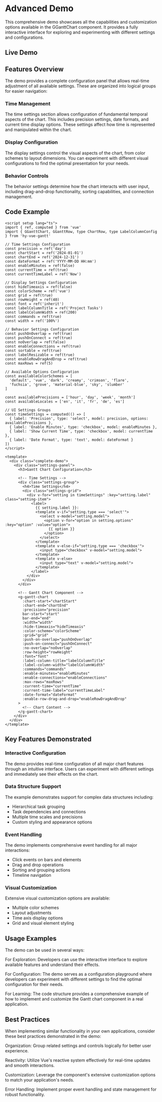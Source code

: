 # Advanced Demo

This comprehensive demo showcases all the capabilities and customization options available in the GGanttChart component. It provides a fully interactive interface for exploring and experimenting with different settings and configurations.

## Live Demo

<ClientOnly>
  <AdvancedGanttDemo />
</ClientOnly>

## Features Overview

The demo provides a complete configuration panel that allows real-time adjustment of all available settings. These are organized into logical groups for easier navigation:

### Time Management

The time settings section allows configuration of fundamental temporal aspects of the chart. This includes precision settings, date formats, and current time display options. These settings affect how time is represented and manipulated within the chart.

### Display Configuration

The display settings control the visual aspects of the chart, from color schemes to layout dimensions. You can experiment with different visual configurations to find the optimal presentation for your needs.

### Behavior Controls

The behavior settings determine how the chart interacts with user input, including drag-and-drop functionality, sorting capabilities, and connection management.

## Code Example

```vue
<script setup lang="ts">
import { ref, computed } from 'vue'
import { GGanttChart, GGanttRow, type ChartRow, type LabelColumnConfig } from 'hy-vue-gantt'

// Time Settings Configuration
const precision = ref('day')
const chartStart = ref('2024-01-01')
const chartEnd = ref('2024-12-31')
const dateFormat = ref('YYYY-MM-DD HH:mm')
const enableMinutes = ref(false)
const currentTime = ref(true)
const currentTimeLabel = ref('Now')

// Display Settings Configuration
const hideTimeaxis = ref(false)
const colorScheme = ref('vue')
const grid = ref(true)
const rowHeight = ref(40)
const font = ref('inherit')
const labelColumnTitle = ref('Project Tasks')
const labelColumnWidth = ref(200)
const commands = ref(true)
const width = ref('100%')

// Behavior Settings Configuration
const pushOnOverlap = ref(true)
const pushOnConnect = ref(true)
const noOverlap = ref(false)
const enableConnections = ref(true)
const sortable = ref(true)
const labelResizable = ref(true)
const enableRowDragAndDrop = ref(true)
const maxRows = ref(5)

// Available Options Configuration
const availableColorSchemes = [
  'default', 'vue', 'dark', 'creamy', 'crimson', 'flare', 
  'fuchsia', 'grove', 'material-blue', 'sky', 'slumber'
]

const availablePrecisions = ['hour', 'day', 'week', 'month']
const availableLocales = ['en', 'it', 'fr', 'de', 'es']

// UI Settings Groups
const timeSettings = computed(() => [
  { label: 'Precision', type: 'select', model: precision, options: availablePrecisions },
  { label: 'Enable Minutes', type: 'checkbox', model: enableMinutes },
  { label: 'Show Current Time', type: 'checkbox', model: currentTime },
  { label: 'Date Format', type: 'text', model: dateFormat }
])
</script>

<template>
  <div class="complete-demo">
    <div class="settings-panel">
      <h3>Gantt Chart Configuration</h3>
      
      <!-- Time Settings -->
      <div class="settings-group">
        <h4>Time Settings</h4>
        <div class="settings-grid">
          <div v-for="setting in timeSettings" :key="setting.label" class="setting-item">
            <label>
              {{ setting.label }}:
              <template v-if="setting.type === 'select'">
                <select v-model="setting.model">
                  <option v-for="option in setting.options" :key="option" :value="option">
                    {{ option }}
                  </option>
                </select>
              </template>
              <template v-else-if="setting.type === 'checkbox'">
                <input type="checkbox" v-model="setting.model">
              </template>
              <template v-else>
                <input type="text" v-model="setting.model">
              </template>
            </label>
          </div>
        </div>
      </div>

      <!-- Gantt Chart Component -->
      <g-gantt-chart
        :chart-start="chartStart"
        :chart-end="chartEnd"
        :precision="precision"
        bar-start="start"
        bar-end="end"
        :width="width"
        :hide-timeaxis="hideTimeaxis"
        :color-scheme="colorScheme"
        :grid="grid"
        :push-on-overlap="pushOnOverlap"
        :push-on-connect="pushOnConnect"
        :no-overlap="noOverlap"
        :row-height="rowHeight"
        :font="font"
        :label-column-title="labelColumnTitle"
        :label-column-width="labelColumnWidth"
        :commands="commands"
        :enable-minutes="enableMinutes"
        :enable-connections="enableConnections"
        :max-rows="maxRows"
        :current-time="currentTime"
        :current-time-label="currentTimeLabel"
        :date-format="dateFormat"
        :enable-row-drag-and-drop="enableRowDragAndDrop"
      >
        <!-- Chart Content -->
      </g-gantt-chart>
    </div>
  </div>
</template>
```

## Key Features Demonstrated

### Interactive Configuration

The demo provides real-time configuration of all major chart features through an intuitive interface. Users can experiment with different settings and immediately see their effects on the chart.

### Data Structure Support

The example demonstrates support for complex data structures including:
- Hierarchical task grouping
- Task dependencies and connections
- Multiple time scales and precisions
- Custom styling and appearance options

### Event Handling

The demo implements comprehensive event handling for all major interactions:
- Click events on bars and elements
- Drag and drop operations
- Sorting and grouping actions
- Timeline navigation

### Visual Customization

Extensive visual customization options are available:
- Multiple color schemes
- Layout adjustments
- Time axis display options
- Grid and visual element styling

## Usage Examples

The demo can be used in several ways:

For Exploration: Developers can use the interactive interface to explore available features and understand their effects.

For Configuration: The demo serves as a configuration playground where developers can experiment with different settings to find the optimal configuration for their needs.

For Learning: The code structure provides a comprehensive example of how to implement and customize the Gantt chart component in a real application.

## Best Practices

When implementing similar functionality in your own applications, consider these best practices demonstrated in the demo:

Organization: Group related settings and controls logically for better user experience.

Reactivity: Utilize Vue's reactive system effectively for real-time updates and smooth interactions.

Customization: Leverage the component's extensive customization options to match your application's needs.

Error Handling: Implement proper event handling and state management for robust functionality.